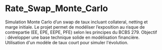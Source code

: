 # Rate_Swap_Monte_Carlo
Simulation Monte Carlo d’un swap de taux incluant collateral, netting et marge initiale. Le projet permet de modéliser l’exposition au risque de contrepartie (EE, EPE, EEPE, PFE) selon les principes du BCBS 279. Objectif : développer une base technique solide en modélisation financière. Utilisation d'un modèle de taux court pour simuler l'évolution.
